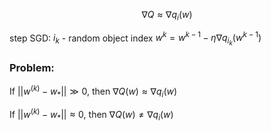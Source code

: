 $$
\nabla Q \approx \nabla q_{i}(w)
$$

step SGD:
	$i_{k}$ - random object index
	$w^k= w^{k-1}- \eta \nabla q_{i_{k}}(w^{k-1})$

### Problem:
If $||w^{(k)}-w_{*}|| \gg 0$,
then $\nabla Q(w) \approx \nabla q_{i}(w)$

If $||w^{(k)}-w_{*}|| \approx 0$,
then $\nabla Q(w) \neq \nabla q_{i}(w)$

